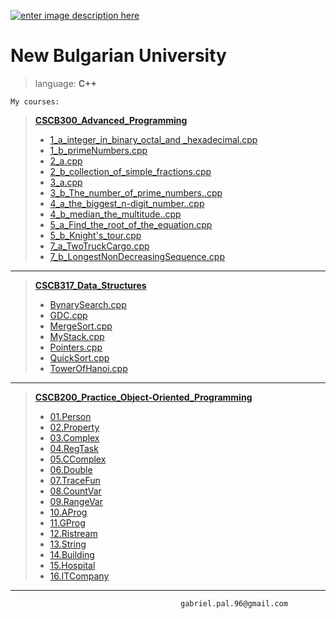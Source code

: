 [![enter image description here](http://isic.bg/public/upload/content/158/200/nbu_logo.jpg)](http://www.nbu.bg/)

**New Bulgarian University**
===================
    
>language:  **C++**

    My courses:

> [**CSCB300_Advanced_Programming**](https://github.com/gabrielpal96/NBU/tree/master/CSCB300_Advanced_Programming)
> 
>  - [1_a_integer_in_binary_octal_and _hexadecimal.cpp](https://github.com/gabrielpal96/NBU/blob/master/CSCB300_Advanced_Programming/1_a_integer_in_binary_octal_and%20_hexadecimal.cpp)
>  - [1_b_primeNumbers.cpp](https://github.com/gabrielpal96/NBU/blob/master/CSCB300_Advanced_Programming/1_b_primeNumbers.cpp)
>  - [2_a.cpp](https://github.com/gabrielpal96/NBU/blob/master/CSCB300_Advanced_Programming/2_a.cpp)
>  - [2_b_collection_of_simple_fractions.cpp](https://github.com/gabrielpal96/NBU/blob/master/CSCB300_Advanced_Programming/2_b_collection_of_simple_fractions.cpp)
>  - [3_a.cpp](https://github.com/gabrielpal96/NBU/blob/master/CSCB300_Advanced_Programming/3_a.cpp)
>  - [3_b_The_number_of_prime_numbers..cpp](https://github.com/gabrielpal96/NBU/blob/master/CSCB300_Advanced_Programming/3_b_The_number_of_prime_numbers..cpp)
>  - [4_a_the_biggest_n-digit_number..cpp](https://github.com/gabrielpal96/NBU/blob/master/CSCB300_Advanced_Programming/4_a_the_biggest_n-digit_number..cpp)
>  - [4_b_median_the_multitude..cpp](https://github.com/gabrielpal96/NBU/blob/master/CSCB300_Advanced_Programming/4_b_median_the_multitude..cpp)
>  - [5_a_Find_the_root_of_the_equation.cpp](https://github.com/gabrielpal96/NBU/blob/master/CSCB300_Advanced_Programming/5_a_Find_the_root_of_the_equation.cpp)
>  - [5_b_Knight's_tour.cpp](https://github.com/gabrielpal96/NBU/blob/master/CSCB300_Advanced_Programming/5_b_Knight's_tour.cpp)
>  - [7_a_TwoTruckCargo.cpp](https://github.com/gabrielpal96/NBU/blob/master/CSCB300_Advanced_Programming/7_a_TwoTruckCargo.cpp)
>  - [7_b_LongestNonDecreasingSequence.cpp](https://github.com/gabrielpal96/NBU/blob/master/CSCB300_Advanced_Programming/7_b_LongestNonDecreasingSequence.cpp)


---------------------
 
> [**CSCB317_Data_Structures**](https://github.com/gabrielpal96/NBU/tree/master/CSCB317_Data_Structures)
> 
>  - [BynarySearch.cpp](https://github.com/gabrielpal96/NBU/blob/master/CSCB317_Data_Structures/BynarySearch.cpp)
>  - [GDC.cpp](https://github.com/gabrielpal96/NBU/blob/master/CSCB317_Data_Structures/GDC.cpp)
>  - [MergeSort.cpp](https://github.com/gabrielpal96/NBU/blob/master/CSCB317_Data_Structures/MergeSort.cpp)
>  - [MyStack.cpp](https://github.com/gabrielpal96/NBU/blob/master/CSCB317_Data_Structures/MyStack.cpp)
>  - [Pointers.cpp](https://github.com/gabrielpal96/NBU/blob/master/CSCB317_Data_Structures/Pointers.cpp)
>  - [QuickSort.cpp](https://github.com/gabrielpal96/NBU/blob/master/CSCB317_Data_Structures/QuickSort.cpp)
>  -  [TowerOfHanoi.cpp](https://github.com/gabrielpal96/NBU/blob/master/CSCB317_Data_Structures/TowerOfHanoi.cpp)


---------------------

> [**CSCB200_Practice_Object-Oriented_Programming**](https://github.com/gabrielpal96/NBU/tree/master/CSCB200_Practice_on_Object-Oriented_Programming)
> 
>  - [01.Person](https://github.com/gabrielpal96/NBU/tree/master/CSCB200_Practice_on_Object-Oriented_Programming/01.Person)
>  - [02.Property](https://github.com/gabrielpal96/NBU/tree/master/CSCB200_Practice_on_Object-Oriented_Programming/02.Property)
>  - [03.Complex](https://github.com/gabrielpal96/NBU/tree/master/CSCB200_Practice_on_Object-Oriented_Programming/03.Complex)
>  - [04.RegTask](https://github.com/gabrielpal96/NBU/tree/master/CSCB200_Practice_on_Object-Oriented_Programming/04.RegTask)
>  - [05.CComplex](https://github.com/gabrielpal96/NBU/tree/master/CSCB200_Practice_on_Object-Oriented_Programming/05.CComplex)
>  - [06.Double](https://github.com/gabrielpal96/NBU/tree/master/CSCB200_Practice_on_Object-Oriented_Programming/06.Double)
>  - [07.TraceFun](https://github.com/gabrielpal96/NBU/tree/master/CSCB200_Practice_on_Object-Oriented_Programming/07.TraceFun)
>  - [08.CountVar](https://github.com/gabrielpal96/NBU/tree/master/CSCB200_Practice_on_Object-Oriented_Programming/08.CountVar)
>  - [09.RangeVar](https://github.com/gabrielpal96/NBU/tree/master/CSCB200_Practice_on_Object-Oriented_Programming/09.RangeVar)
>  - [10.AProg](https://github.com/gabrielpal96/NBU/tree/master/CSCB200_Practice_on_Object-Oriented_Programming/10.AProg)
>  - [11.GProg](https://github.com/gabrielpal96/NBU/tree/master/CSCB200_Practice_on_Object-Oriented_Programming/11.GProg)
>  - [12.Ristream](https://github.com/gabrielpal96/NBU/tree/master/CSCB200_Practice_on_Object-Oriented_Programming/12Ristream)
>  - [13.String](https://github.com/gabrielpal96/NBU/tree/master/CSCB200_Practice_on_Object-Oriented_Programming/13.String)
>  - [14.Building](https://github.com/gabrielpal96/NBU/tree/master/CSCB200_Practice_on_Object-Oriented_Programming/14.Building)
>  - [15.Hospital](https://github.com/gabrielpal96/NBU/tree/master/CSCB200_Practice_on_Object-Oriented_Programming/15.Hospital)
>  - [16.ITCompany](https://github.com/gabrielpal96/NBU/tree/master/CSCB200_Practice_on_Object-Oriented_Programming/16.ITCompany)

-----
                                          gabriel.pal.96@gmail.com